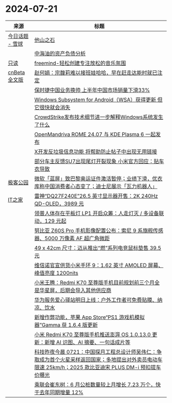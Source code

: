 ﻿# 2024-07-21

|来源|标题|
|---|---|
|[今日话题 - 雪球](https://xueqiu.com/hots/topic/rss)|[他山之石](http://xueqiu.com/7913104177/298227207)|
||[中海油的资产负债分析](http://xueqiu.com/6308001210/298227737)|
|[只读](https://www.rdonly.com/?feed=rss2)|[freemind-轻松创建专注放松的音乐氛围](https://www.rdonly.com/archives/7696)|
|[cnBeta全文版](http://feeds2.feedburner.com/cnbeta-full)|[赵何娟：宗馥莉难以接班娃哈哈，早在赶走达能时就已注定](https://m.cnbeta.com.tw/view/1439078.htm)|
||[保时捷中国业务换帅 上半年中国市场销量下滑33%](https://m.cnbeta.com.tw/view/1439077.htm)|
||[Windows Subsystem for Android（WSA）获得更新 但它很快就会消失](https://m.cnbeta.com.tw/view/1439076.htm)|
||[CrowdStrike发布技术细节进一步解释Windows系统发生了什么](https://m.cnbeta.com.tw/view/1439075.htm)|
||[OpenMandriva ROME 24.07 与 KDE Plasma 6 一起发布](https://m.cnbeta.com.tw/view/1439070.htm)|
||[X开发反垃圾信息功能 将帮助防止帖子中出现无用链接](https://m.cnbeta.com.tw/view/1439069.htm)|
||[部分车主反馈SU7出现尾灯开裂现象 小米官方回应：贴车衣导致](https://m.cnbeta.com.tw/view/1439068.htm)|
|[极客公园](http://www.geekpark.net/rss)|[微软「蓝屏」致巴黎奥运证件激活暂停；业绩下滑，优衣库称中国消费者心态变了；迪士尼展示「瓦力机器人」](http://www.geekpark.net/news/338345)|
|[IT之家](http://www.ithome.com/rss/)|[雷神“DQ27F240E”26.5 英寸显示器开售：2K 240Hz QD-OLED，3989 元](https://www.ithome.com/0/783/222.htm)|
||[领普人体存在平板灯 LP1 开启众筹：人走灯灭 / 多设备联动，129 元起](https://www.ithome.com/0/783/221.htm)|
||[努比亚 Z60S Pro 手机影像配置公布：索尼 9 系旗舰传感器、5000 万像素 AF 超广角微距](https://www.ithome.com/0/783/220.htm)|
||[49 x 42cm 尺寸：迈从推出“燃”系列电竞鼠标垫售 39.5 元](https://www.ithome.com/0/783/219.htm)|
||[维信诺官宣供货小米手环 9：1.62 英寸 AMOLED 屏幕、峰值亮度 1200nits](https://www.ithome.com/0/783/218.htm)|
||[小米王腾：Redmi K70 至尊版手机目前规划前三个月全是华星屏，后期会导入其他供应商](https://www.ithome.com/0/783/217.htm)|
||[华为服务爱心驿站明日上线：户外工作者可免费贴膜、纳凉、饮水](https://www.ithome.com/0/783/216.htm)|
||[新增作弊功能，苹果 App Store“PS1 游戏机模拟器”Gamma 获 1.6.4 版更新](https://www.ithome.com/0/783/215.htm)|
||[小米 Redmi K70 至尊版手机推送澎湃 OS 1.0.13.0 更新：新增 AI 识图、AI 摘要、一句话成片等](https://www.ithome.com/0/783/214.htm)|
||[科技昨夜今晨 0721：中国探月工程总设计师吴伟仁：争取成为首个火星采样返回国家；多地提出对外卖员电动车限速 25km/h；2025 款比亚迪宋 PLUS DM-i 预扣提车价曝光](https://www.ithome.com/0/783/213.htm)|
||[乘联会崔东树：6 月公桩数量较上月增长 7.23 万个，快于去年同期增量 12%](https://www.ithome.com/0/783/212.htm)|
